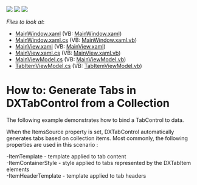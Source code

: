 <!-- default badges list -->
![](https://img.shields.io/endpoint?url=https://codecentral.devexpress.com/api/v1/VersionRange/128642070/14.2.7%2B)
[![](https://img.shields.io/badge/Open_in_DevExpress_Support_Center-FF7200?style=flat-square&logo=DevExpress&logoColor=white)](https://supportcenter.devexpress.com/ticket/details/E3343)
[![](https://img.shields.io/badge/📖_How_to_use_DevExpress_Examples-e9f6fc?style=flat-square)](https://docs.devexpress.com/GeneralInformation/403183)
<!-- default badges end -->
<!-- default file list -->
*Files to look at*:

* [MainWindow.xaml](./CS/DXTabControlExample/MainWindow.xaml) (VB: [MainWindow.xaml](./VB/DXTabControlExample/MainWindow.xaml))
* [MainWindow.xaml.cs](./CS/DXTabControlExample/MainWindow.xaml.cs) (VB: [MainWindow.xaml.vb](./VB/DXTabControlExample/MainWindow.xaml.vb))
* [MainView.xaml](./CS/DXTabControlExample/View/MainView.xaml) (VB: [MainView.xaml](./VB/DXTabControlExample/View/MainView.xaml))
* [MainView.xaml.cs](./CS/DXTabControlExample/View/MainView.xaml.cs) (VB: [MainView.xaml.vb](./VB/DXTabControlExample/View/MainView.xaml.vb))
* [MainViewModel.cs](./CS/DXTabControlExample/ViewModel/MainViewModel.cs) (VB: [MainViewModel.vb](./VB/DXTabControlExample/ViewModel/MainViewModel.vb))
* [TabItemViewModel.cs](./CS/DXTabControlExample/ViewModel/TabItemViewModel.cs) (VB: [TabItemViewModel.vb](./VB/DXTabControlExample/ViewModel/TabItemViewModel.vb))
<!-- default file list end -->
# How to: Generate Tabs in DXTabControl from a Collection


<p>The following example demonstrates how to bind a TabControl to data. </p>
<p>When the ItemsSource property is set, DXTabControl automatically generates tabs based on collection items. Most commonly, the following properties are used in this scenario :</p>
<p>-ItemTemplate - template applied to tab content<br>-ItemContainerStyle - style applied to tabs represented by the DXTabItem elements<br>-ItemHeaderTemplate - template applied to tab headers</p>

<br/>


